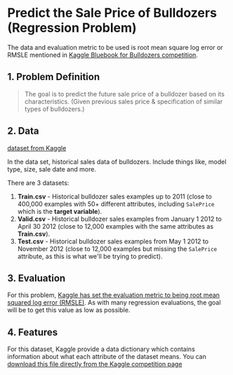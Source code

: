 # Predict the Sale Price of Bulldozers (Regression Problem)

The data and evaluation metric to be used is root mean square log error or RMSLE mentioned in [Kaggle Bluebook for Bulldozers competition](https://www.kaggle.com/c/bluebook-for-bulldozers/overview).


## 1. Problem Definition

> The goal is to predict the future sale price of a bulldozer based on its characteristics. (Given previous sales price & specification of similar types of bulldozers.)

## 2. Data

[dataset from Kaggle](https://www.kaggle.com/c/bluebook-for-bulldozers/data)

In the data set, historical sales data of bulldozers. Include things like, model type, size, sale date and more.

There are 3 datasets:
1. **Train.csv** - Historical bulldozer sales examples up to 2011 (close to 400,000 examples with 50+ different attributes, including `SalePrice` which is the **target variable**).
2. **Valid.csv** - Historical bulldozer sales examples from January 1 2012 to April 30 2012 (close to 12,000 examples with the same attributes as **Train.csv**).
3. **Test.csv** - Historical bulldozer sales examples from May 1 2012 to November 2012 (close to 12,000 examples but missing the `SalePrice` attribute, as this is what we'll be trying to predict).

## 3. Evaluation

For this problem, [Kaggle has set the evaluation metric to being root mean squared log error (RMSLE)](https://www.kaggle.com/c/bluebook-for-bulldozers/overview/evaluation). As with many regression evaluations, the goal will be to get this value as low as possible.


## 4. Features

For this dataset, Kaggle provide a data dictionary which contains information about what each attribute of the dataset means. You can [download this file directly from the Kaggle competition page](https://www.kaggle.com/c/bluebook-for-bulldozers/data) 
